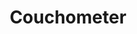 ---
layout: external
title: Couchometer
description: "This app does one thing: times how long you sit, and buzzes to make you get active."
category: projects
role: "Developer"
external_url: https://github.com/altosaar/couchometer
tags: [couchometer, fitbit, quantified self, app, android, jaan altosaar, altosaar, jaan]
image:
  thumb: couchometer.png
published: true
---